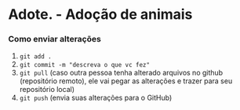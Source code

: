 <h1>Adote. - Adoção de animais</h1>

<h3>Como enviar alterações</h3>

1. `git add .`
2. `git commit -m "descreva o que vc fez"`
3. `git pull` (caso outra pessoa tenha alterado arquivos no github (repositório remoto), ele vai pegar as alterações e trazer para seu repositório local)
4. `git push` (envia suas alterações para o GitHub)
